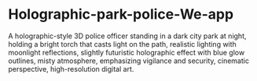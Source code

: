 # Holographic-park-police-We-app
A holographic-style 3D police officer standing in a dark city park at night, holding a bright torch that casts light on the path, realistic lighting with moonlight reflections, slightly futuristic holographic effect with blue glow outlines, misty atmosphere, emphasizing vigilance and security, cinematic perspective, high-resolution digital art.
